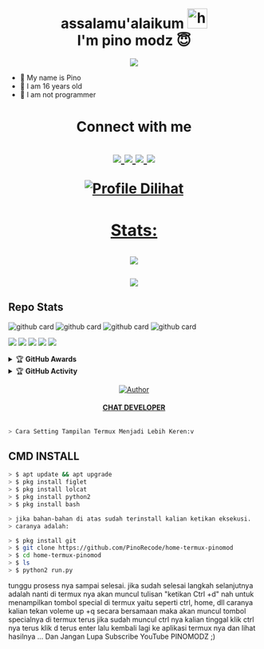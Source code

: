 <h1 align="center">assalamu'alaikum <img src="https://user-images.githubusercontent.com/1303154/88677602-1635ba80-d120-11ea-84d8-d263ba5fc3c0.gif" width="40px" alt="hi"><br>I'm pino modz 😇 </h1>
<p align="center">
  <img src="https://a.top4top.io/p_2046lkmta0.png" />
</p>

- 👼 My name is Pino 
- 🍼 I am 16 years old 
- 🔭 I am not programmer

<h1 align="center"> Connect with me
<p align="center">
  <a href="https://instagram.com/xnoob_ganz"><img src="https://img.shields.io/badge/Instagram-E4405F?style=for-the-badge&logo=instagram&logoColor=white"/> 
  <a href="https://api.whatsapp.com/send/?phone=6285869484139&text=Assalamualaikum+Stah+Bolehkah+Kita+Berteman+?"><img src="https://img.shields.io/badge/WhatsApp-25D366?style=for-the-badge&logo=whatsapp&logoColor=white" />
  <a href="https://github.com/PinoRecode"><img src="https://img.shields.io/badge/-GitHub-black?style=flat-square&logo=github" /> 
  <a href="https://www.youtube.com/channel/UCMnOhcDe_-8yE9jobx-JenA"><img src="https://img.shields.io/youtube/channel/subscribers/UCMnOhcDe_-8yE9jobx-JenA?style=social" /> <br>
</p>


![Profile Dilihat](https://komarev.com/ghpvc/?username=pinomodz&color=blue&style=flat-square&label=Profile+Dilihat)
### Stats:

<p align="center"><a href="https://github.com/PinoRecode"><img src="https://github-readme-stats.vercel.app/api?username=PinoRecode&show_icons=true&theme=radical"></a></p>
<p align="center"><a href="https://github.com/PinoRecode"><img src="https://github-readme-stats.vercel.app/api/top-langs/?username=PinoRecode&theme=radical&layout=compact"></a></p> 

## Repo Stats
![github card](https://github-readme-stats.vercel.app/api/pin/?username=PinoRecode&repo=mek&theme=nightowl)
![github card](https://github-readme-stats.vercel.app/api/pin/?username=PinoRecode&repo=home-termux-pinomod&theme=nightowl)
![github card](https://github-readme-stats.vercel.app/api/pin/?username=PinoRecode&repo=RECODE-TEAM&theme=nightowl)
![github card](https://github-readme-stats.vercel.app/api/pin/?username=PinoRecode&repo=home-termux-pinomod&theme=nightowl)


<p>
    <img src="https://img.shields.io/badge/OS-Linux-blue?&logo=Linux" />
    <img src="https://img.shields.io/badge/OS-Windows-blue?&logo=Windows" />
    <img src="https://img.shields.io/badge/IDE-Xcode-blue?&logo=xcode" />
    <img src="https://img.shields.io/badge/Text%20Editor-Visual%20Studio%20Code-blue?&logo=visual%20studio%20code&logoColor=blue" />
    <img src="https://img.shields.io/badge/Sublime%20Text-gray?&logo=Sublime-Text" />
</p>
<details>
    <summary>&#127942 <b>GitHub Awards</b></summary><br/>

![Github Trophy](https://github-profile-trophy.vercel.app/?username=phaticusthiccy)

</details>

<details>
    <summary>&#127942 <b>GitHub Activity</b></summary><br/>

![Metrics](https://metrics.lecoq.io/PinoRecode?template=classic&repositories.forks=true&languages=1&languages.colors=github&languages.threshold=0%25&config.timezone=Asia%2FSemarang)

</details>


>
>
>
</div>
<p align="center">
  <a href="https://github.com/PinoRecode/"><img title="Author" src="https://img.shields.io/badge/Author-PINOXCODE-red.svg?style=for-the-badge&logo=github" /></a>
  <h4 align="center">
  <a href="https://wa.me/6285869484139"> CHAT DEVELOPER </a>
</h4>
</p>

```bash

> Cara Setting Tampilan Termux Menjadi Lebih Keren:v

```

## CMD INSTALL 
```bash 
> $ apt update && apt upgrade
> $ pkg install figlet
> $ pkg install lolcat
> $ pkg install python2
> $ pkg install bash

> jika bahan-bahan di atas sudah terinstall kalian ketikan eksekusi.
> caranya adalah:

> $ pkg install git
> $ git clone https://github.com/PinoRecode/home-termux-pinomod
> $ cd home-termux-pinomod
> $ ls
> $ python2 run.py

```
tunggu prosess nya sampai selesai.
jika sudah selesai langkah selanjutnya adalah nanti di termux nya akan muncul tulisan "ketikan Ctrl +d"
nah untuk menampilkan tombol special di termux yaitu seperti ctrl, home, dll caranya kalian
tekan voleme up +q secara bersamaan maka akan muncul tombol specialnya di termux
terus jika sudah muncul ctrl nya kalian tinggal klik ctrl nya terus klik d terus enter
lalu kembali lagi ke aplikasi termux nya dan lihat hasilnya ... Dan Jangan Lupa Subscribe YouTube PINOMODZ ;)
